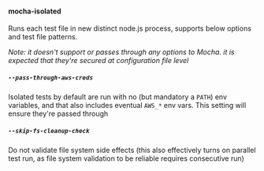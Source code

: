 #### mocha-isolated

Runs each test file in new distinct node.js process, supports below options and test file patterns.

_Note: it doesn't support or passes through any options to Mocha. it is expected that they're secured at configuration file level_

##### _`--pass-through-aws-creds`_

Isolated tests by default are run with no (but mandatory a `PATH`) env variables, and that also includes eventual `AWS_*` env vars. This setting will ensure they're passed through

##### _`--skip-fs-cleanup-check`_

Do not validate file system side effects (this also effectively turns on parallel test run, as file system validation to be reliable requires consecutive run)
